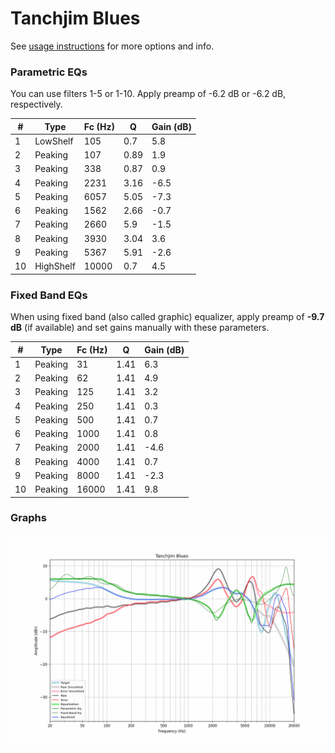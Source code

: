 # Tanchjim Blues
See [usage instructions](https://github.com/jaakkopasanen/AutoEq#usage) for more options and info.

### Parametric EQs
You can use filters 1-5 or 1-10. Apply preamp of -6.2 dB or -6.2 dB, respectively.

|   # | Type      |   Fc (Hz) |    Q |   Gain (dB) |
|-----|-----------|-----------|------|-------------|
|   1 | LowShelf  |       105 | 0.7  |         5.8 |
|   2 | Peaking   |       107 | 0.89 |         1.9 |
|   3 | Peaking   |       338 | 0.87 |         0.9 |
|   4 | Peaking   |      2231 | 3.16 |        -6.5 |
|   5 | Peaking   |      6057 | 5.05 |        -7.3 |
|   6 | Peaking   |      1562 | 2.66 |        -0.7 |
|   7 | Peaking   |      2660 | 5.9  |        -1.5 |
|   8 | Peaking   |      3930 | 3.04 |         3.6 |
|   9 | Peaking   |      5367 | 5.91 |        -2.6 |
|  10 | HighShelf |     10000 | 0.7  |         4.5 |

### Fixed Band EQs
When using fixed band (also called graphic) equalizer, apply preamp of **-9.7 dB** (if available) and set gains manually with these parameters.

|   # | Type    |   Fc (Hz) |    Q |   Gain (dB) |
|-----|---------|-----------|------|-------------|
|   1 | Peaking |        31 | 1.41 |         6.3 |
|   2 | Peaking |        62 | 1.41 |         4.9 |
|   3 | Peaking |       125 | 1.41 |         3.2 |
|   4 | Peaking |       250 | 1.41 |         0.3 |
|   5 | Peaking |       500 | 1.41 |         0.7 |
|   6 | Peaking |      1000 | 1.41 |         0.8 |
|   7 | Peaking |      2000 | 1.41 |        -4.6 |
|   8 | Peaking |      4000 | 1.41 |         0.7 |
|   9 | Peaking |      8000 | 1.41 |        -2.3 |
|  10 | Peaking |     16000 | 1.41 |         9.8 |

### Graphs
![](./Tanchjim%20Blues.png)
